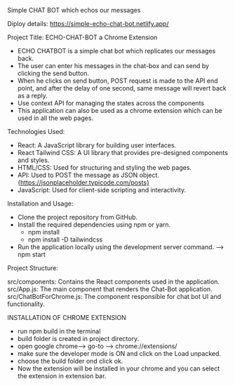 Simple CHAT BOT which echos our messages

Diploy details: https://simple-echo-chat-bot.netlify.app/


Project Title: ECHO-CHAT-BOT a Chrome Extension

- ECHO CHATBOT is a simple chat bot which replicates our messages back.
- The user can enter his messages in the chat-box and can send by clicking the send button.
- When he clicks on send button, POST request is made to the API end point, and after the delay of one second, same message will revert back as a reply.
- Use context API for managing the states across the components
- This application can also be used as a chrome extension which can be used in all the web pages.

Technologies Used:

- React: A JavaScript library for building user interfaces.
- React Tailwind CSS: A UI library that provides pre-designed components and styles.
- HTML/CSS: Used for structuring and styling the web pages.
- API: Used to POST the message as JSON object. {https://jsonplaceholder.typicode.com/posts}
- JavaScript: Used for client-side scripting and interactivity.


Installation and Usage:

- Clone the project repository from GitHub.
- Install the required dependencies using npm or yarn.
  - npm install
  - npm install -D tailwindcss
- Run the application locally using the development server command. --> npm start

Project Structure:

src/components: Contains the React components used in the application.
src/App.js: The main component that renders the Chat-Bot application.
src/ChatBotForChrome.js: The component responsible for chat bot UI and functionality.

INSTALLATION OF CHROME EXTENSION

- run npm build in the terminal
- build folder is created in project directory.
- open google chrome--> go-to --> chrome://extensions/ 
- make sure the developer mode is ON and click on the Load unpacked.
- choose the build folder ond click ok.
- Now the extension will be installed in your chrome and you can select the extension in extension bar.

